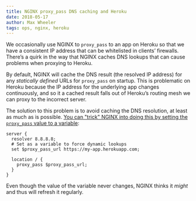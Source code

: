 ```yaml
---
title: NGINX proxy_pass DNS caching and Heroku
date: 2018-05-17
author: Max Wheeler
tags: ops, nginx, heroku
---
```


We occasionally use NGINX to `proxy_pass` to an app on Heroku so that we have a consistent IP address that can be whitelisted in clients’ firewalls. There’s a quirk in the way that NGINX caches DNS lookups that can cause problems when proxying to Heroku.

By default, NGINX will cache the DNS result (the resolved IP address) for any _statically defined_ URLs for `proxy_pass` on startup. This is problematic on Heroku because the IP address for the underlying app changes continuously, and so it a cached result falls out of Heroku’s routing mesh we can proxy to the incorrect server.

The solution to this problem is to avoid caching the DNS resolution, at least as much as is possible. [You can "trick" NGINX into doing this by setting the `proxy_pass` value to a variable](https://www.nadeau.tv/nginx-proxy_pass-dns-cache/):

```
server {
  resolver 8.8.8.8;
  # Set as a variable to force dynamic lookups
  set $proxy_pass_url https://my-app.herokuapp.com;

  location / {
    proxy_pass $proxy_pass_url;
  }
}
```

Even though the value of the variable never changes, NGINX thinks it _might_ and thus will refresh it regularly.